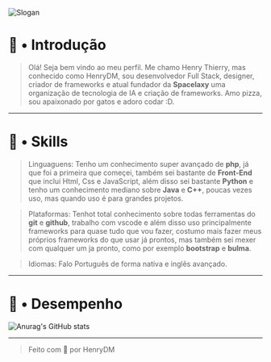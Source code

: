 <!--=== Banner de Introdução ===-->
![Slogan](https://user-images.githubusercontent.com/119537238/218802021-469c2987-03b5-475e-9033-f56f78131b95.png)

<!--=== Conteúdo de Introdução ===-->
# 👋 • Introdução

> Olá! Seja bem vindo ao meu perfil. Me chamo Henry Thierry, mas conhecido como HenryDM, sou desenvolvedor Full Stack, designer, criador de frameworks e atual fundador da **Spacelaxy** uma organização de tecnologia de IA e criação de frameworks. Amo pizza, sou apaixonado por gatos e adoro codar :D. 

---

<!--=== Conteúdo de Skills ===-->

# 🚀 • Skills

> Linguaguens: Tenho um conhecimento super avançado de **php**, já que foi a primeira que começei, também sei bastante de **Front-End** que inclui Html, Css e JavaScript, além disso sei bastante **Python** e tenho um conhecimento mediano sobre **Java** e **C++**, poucas vezes uso, mas quando uso é para grandes projetos.

> Plataformas: Tenhot total conhecimento sobre todas ferramentas do **git** e **github**, trabalho com vscode e além disso uso principalmente frameworks para quase tudo que vou fazer, costumo mais fazer meus próprios frameworks do que usar já prontos, mas também sei mexer com qualquer um ja pronto, como por exemplo **bootstrap** e **bulma**.

> Idiomas: Falo Português de forma nativa e inglês avançado.

---

<!--==== Conteúdo de desempenho ===-->

# 📌 • Desempenho

![Anurag's GitHub stats](https://github-readme-stats.vercel.app/api?username=Henry8K&count_private=true&border=true&theme=algolia)

---


<!--=== Conteúdo Final ===-->

> Feito com 💝 por HenryDM
